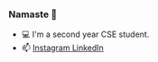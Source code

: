 ### Namaste 🙏 

<ul>
 <li> 💻 I'm a second year CSE student. </li>
 <li> 📫 <a href="https://www.instagram.com/_shubhrima_/">Instagram   </a><a href="https://www.linkedin.com/in/shubhrima-jana/"> LinkedIn</a> </li>


